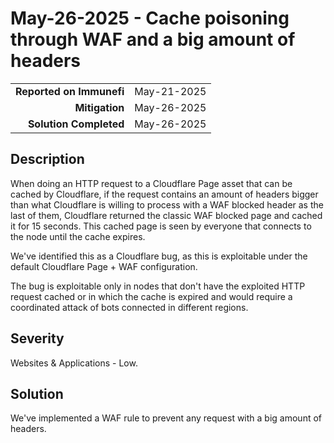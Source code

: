 # May-26-2025 - Cache poisoning through WAF and a big amount of headers

|                          |             |
| -----------------------: | :---------- |
| **Reported on Immunefi** | May-21-2025 |
|           **Mitigation** | May-26-2025 |
|   **Solution Completed** | May-26-2025 |

## Description

When doing an HTTP request to a Cloudflare Page asset that can be cached by Cloudflare, if the request contains an amount of headers bigger than what Cloudflare is willing to process with a WAF blocked header as the last of them, Cloudflare returned the classic WAF blocked page and cached it for 15 seconds. This cached page is seen by everyone that connects to the node until the cache expires.

We've identified this as a Cloudflare bug, as this is exploitable under the default Cloudflare Page + WAF configuration.

The bug is exploitable only in nodes that don't have the exploited HTTP request cached or in which the cache is expired and would require a coordinated attack of bots connected in different regions.

## Severity

Websites & Applications - Low.

## Solution

We've implemented a WAF rule to prevent any request with a big amount of headers.
